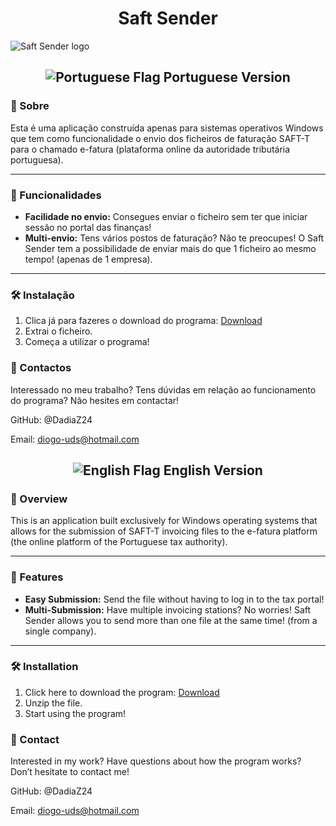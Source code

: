 <div align=center>

# Saft Sender

</div>

![Saft Sender logo](https://i.imgur.com/y2vYuSn.png)

<div align=center>

## ![Portuguese Flag](https://github.com/madebybowtie/FlagKit/raw/master/Assets/PNG/PT@2x.png?raw=true) Portuguese Version

</div>

### 🚀 Sobre

Esta é uma aplicação construída apenas para sistemas operativos Windows que tem como funcionalidade o envio dos ficheiros de faturação SAFT-T para o chamado e-fatura (plataforma online da autoridade tributária portuguesa). 

---

### 🎯 Funcionalidades

- **Facilidade no envio:** Consegues enviar o ficheiro sem ter que iniciar sessão no portal das finanças!
- **Multi-envio:** Tens vários postos de faturação? Não te preocupes! O Saft Sender tem a possibilidade de enviar mais do que 1 ficheiro ao mesmo tempo! (apenas de 1 empresa).

---

### 🛠️ Instalação

1. Clica já para fazeres o download do programa:
[Download](https://github.com/DadiaZ24/Saft-Sender-V1.0/archive/refs/heads/main.zip)
2. Extrai o ficheiro.
3. Começa a utilizar o programa!

### 💬 Contactos

Interessado no meu trabalho? Tens dúvidas em relação ao funcionamento do programa? Não hesites em contactar!

GitHub: @DadiaZ24<p>
Email: diogo-uds@hotmail.com

<div align=center>

## ![English Flag](https://github.com/madebybowtie/FlagKit/raw/master/Assets/PNG/GB@2x.png?raw=true) English Version

</div>

### 🚀 Overview

This is an application built exclusively for Windows operating systems that allows for the submission of SAFT-T invoicing files to the e-fatura platform (the online platform of the Portuguese tax authority).

---

### 🎯 Features

- **Easy Submission:** Send the file without having to log in to the tax portal!
- **Multi-Submission:** Have multiple invoicing stations? No worries! Saft Sender allows you to send more than one file at the same time! (from a single company).

---

### 🛠️ Installation

1. Click here to download the program:
   [Download](https://github.com/DadiaZ24/Saft-Sender-V1.0/archive/refs/heads/main.zip)
2. Unzip the file.
3. Start using the program!

### 💬 Contact

Interested in my work? Have questions about how the program works? Don’t hesitate to contact me!

GitHub: @DadiaZ24<p>
Email: diogo-uds@hotmail.com
